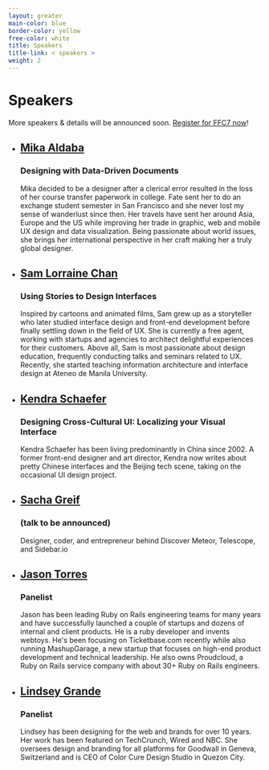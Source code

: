 ```yaml
---
layout: greater
main-color: blue
border-color: yellow
free-color:	white
title: Speakers
title-link: < speakers >
weight: 2
---
```


# Speakers

More speakers & details will be announced soon. <a target="_blank" href="https://www.eventbrite.com/e/form-function-class-7-conference-tickets-24640606718#tickets">Register for FFC7 now</a>!

- ## <a target="_blank" href="http://mika.ph">Mika Aldaba</a>

  ### Designing with Data-Driven Documents

  Mika decided to be a designer after a clerical error resulted in the loss of her course transfer paperwork in college. Fate sent her to do an exchange student semester in San Francisco and she never lost my sense of wanderlust since then. Her travels have sent her around Asia, Europe and the US while improving her trade in graphic, web and mobile UX design and data visualization. Being passionate about world issues, she brings her international perspective in her craft making her a truly global designer.

- ## <a target="_blank" href="https://www.linkedin.com/in/samlorrainechan">Sam Lorraine Chan</a>

  ### Using Stories to Design Interfaces

  Inspired by cartoons and animated films, Sam grew up as a storyteller who later studied interface design and front-end development before finally settling down in the field of UX. She is currently a free agent, working with startups and agencies to architect delightful experiences for their customers. Above all, Sam is most passionate about design education, frequently conducting talks and seminars related to UX. Recently, she started teaching information architecture and interface design at Ateneo de Manila University.

- ## <a target="_blank" href="http://www.kendraschaefer.com/">Kendra Schaefer</a> 

  ### Designing Cross-Cultural UI: Localizing your Visual Interface

  Kendra Schaefer has been living predominantly in China since 2002. A former front-end designer and art director, Kendra now writes about pretty Chinese interfaces and the Beijing tech scene, taking on the occasional UI design project.

- ## <a target="_blank" href="http://sachagreif.com">Sacha Greif</a> 

  ### (talk to be announced)

  Designer, coder, and entrepreneur behind Discover Meteor, Telescope, and Sidebar.io

- ## <a target="_blank" href="http://www.jasontorres.com/">Jason Torres</a> 

  ### Panelist 

  Jason has been leading Ruby on Rails engineering teams for many years and have successfully launched a couple of startups and dozens of internal and client products. He is a ruby developer and invents webtoys. He's been focusing on Ticketbase.com recently while also running MashupGarage, a new startup that focuses on high-end product development and technical leadership. He also owns Proudcloud, a Ruby on Rails service company with about 30+ Ruby on Rails engineers.

- ## <a target="_blank" href="http://www.lindseygrande.com/">Lindsey Grande</a>  

  ### Panelist 

  Lindsey has been designing for the web and brands for over 10 years. Her work has been featured on TechCrunch, Wired and NBC. She oversees design and branding for all platforms for Goodwall in Geneva, Switzerland and is CEO of Color Cure Design Studio in Quezon City.